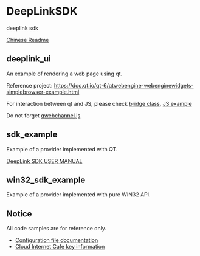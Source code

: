 # DeepLinkSDK

deeplink sdk

[Chinese Readme](./README.md)

## deeplink_ui

An example of rendering a web page using qt.

Reference project: <https://doc.qt.io/qt-6/qtwebengine-webenginewidgets-simplebrowser-example.html>

For interaction between qt and JS, please check [bridge class](./deeplink_ui/bridge.h), [JS example](./deeplink_ui/index.html)

Do not forget [qwebchannel.js](./deeplink_ui/qwebchannel.js)

## sdk_example

Example of a provider implemented with QT.

[DeepLink SDK USER MANUAL](./docs/sdk_user_manual.md)

## win32_sdk_example

Example of a provider implemented with pure WIN32 API.

## Notice

All code samples are for reference only.

- [Configuration file documentation](./docs/configuration_en.md)
- [Cloud Internet Cafe key information](./docs/cloud_internet_cafe_key_information_en.md)
